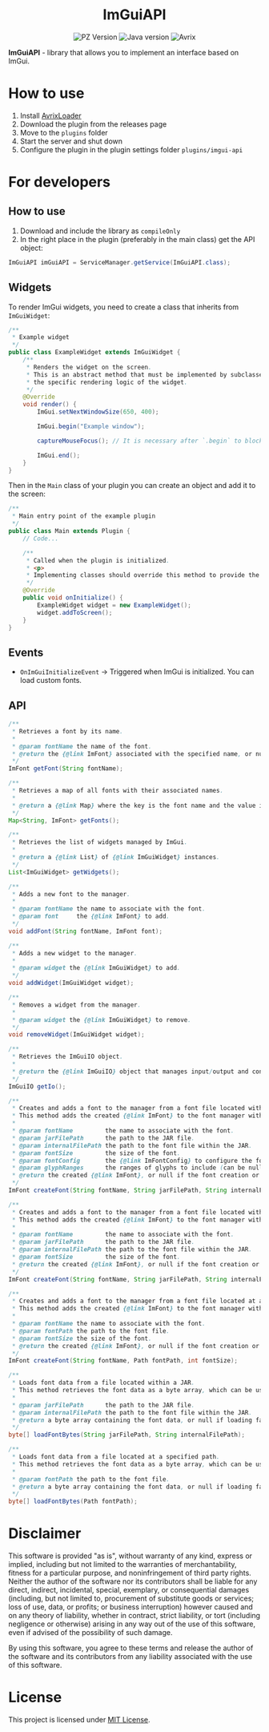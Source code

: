<div align="center">
    <h1>ImGuiAPI</h1>
</div>

<p align="center">
    <img alt="PZ Version" src="https://img.shields.io/badge/Project_Zomboid-41.78.16-blue">
    <img alt="Java version" src="https://img.shields.io/badge/Java-17-orange">
    <img alt="Avrix" src="https://img.shields.io/badge/AvrixLoader->=1.5.0-red">
</p>

**ImGuiAPI** - library that allows you to implement an interface based on ImGui.

# How to use

1) Install [AvrixLoader](https://github.com/Brov3r/Avrix)
2) Download the plugin from the releases page
2) Move to the `plugins` folder
3) Start the server and shut down
4) Configure the plugin in the plugin settings folder `plugins/imgui-api`

# For developers

## How to use

1) Download and include the library as `compileOnly`
2) In the right place in the plugin (preferably in the main class) get the API object:

```java
ImGuiAPI imGuiAPI = ServiceManager.getService(ImGuiAPI.class);
```

## Widgets

To render ImGui widgets, you need to create a class that inherits from `ImGuiWidget`:

```java
/**
 * Example widget
 */
public class ExampleWidget extends ImGuiWidget {
    /**
     * Renders the widget on the screen.
     * This is an abstract method that must be implemented by subclasses to define
     * the specific rendering logic of the widget.
     */
    @Override
    void render() {
        ImGui.setNextWindowSize(650, 400);

        ImGui.begin("Example window");

        captureMouseFocus(); // It is necessary after `.begin` to block clicks on standard game UI elements

        ImGui.end();
    }
}
```

Then in the `Main` class of your plugin you can create an object and add it to the screen:

```java
/**
 * Main entry point of the example plugin
 */
public class Main extends Plugin {
    // Code...

    /**
     * Called when the plugin is initialized.
     * <p>
     * Implementing classes should override this method to provide the initialization logic.
     */
    @Override
    public void onInitialize() {
        ExampleWidget widget = new ExampleWidget();
        widget.addToScreen();
    }
}
```

## Events

- `OnImGuiInitializeEvent` -> Triggered when ImGui is initialized. You can load custom fonts.

## API

```java
/**
 * Retrieves a font by its name.
 *
 * @param fontName the name of the font.
 * @return the {@link ImFont} associated with the specified name, or null if not found.
 */
ImFont getFont(String fontName);

/**
 * Retrieves a map of all fonts with their associated names.
 *
 * @return a {@link Map} where the key is the font name and the value is the {@link ImFont}.
 */
Map<String, ImFont> getFonts();

/**
 * Retrieves the list of widgets managed by ImGui.
 *
 * @return a {@link List} of {@link ImGuiWidget} instances.
 */
List<ImGuiWidget> getWidgets();

/**
 * Adds a new font to the manager.
 *
 * @param fontName the name to associate with the font.
 * @param font     the {@link ImFont} to add.
 */
void addFont(String fontName, ImFont font);

/**
 * Adds a new widget to the manager.
 *
 * @param widget the {@link ImGuiWidget} to add.
 */
void addWidget(ImGuiWidget widget);

/**
 * Removes a widget from the manager.
 *
 * @param widget the {@link ImGuiWidget} to remove.
 */
void removeWidget(ImGuiWidget widget);

/**
 * Retrieves the ImGuiIO object.
 *
 * @return the {@link ImGuiIO} object that manages input/output and configuration settings.
 */
ImGuiIO getIo();

/**
 * Creates and adds a font to the manager from a font file located within a JAR.
 * This method adds the created {@link ImFont} to the font manager with the specified name.
 *
 * @param fontName         the name to associate with the font.
 * @param jarFilePath      the path to the JAR file.
 * @param internalFilePath the path to the font file within the JAR.
 * @param fontSize         the size of the font.
 * @param fontConfig       the {@link ImFontConfig} to configure the font (can be null).
 * @param glyphRanges      the ranges of glyphs to include (can be null).
 * @return the created {@link ImFont}, or null if the font creation or addition failed.
 */
ImFont createFont(String fontName, String jarFilePath, String internalFilePath, int fontSize, ImFontConfig fontConfig, short[] glyphRanges);

/**
 * Creates and adds a font to the manager from a font file located within a JAR with default configuration.
 * This method adds the created {@link ImFont} to the font manager with the specified name.
 *
 * @param fontName         the name to associate with the font.
 * @param jarFilePath      the path to the JAR file.
 * @param internalFilePath the path to the font file within the JAR.
 * @param fontSize         the size of the font.
 * @return the created {@link ImFont}, or null if the font creation or addition failed.
 */
ImFont createFont(String fontName, String jarFilePath, String internalFilePath, int fontSize);

/**
 * Creates and adds a font to the manager from a font file located at a specified path.
 * This method adds the created {@link ImFont} to the font manager with the specified name.
 *
 * @param fontName the name to associate with the font.
 * @param fontPath the path to the font file.
 * @param fontSize the size of the font.
 * @return the created {@link ImFont}, or null if the font creation or addition failed.
 */
ImFont createFont(String fontName, Path fontPath, int fontSize);

/**
 * Loads font data from a file located within a JAR.
 * This method retrieves the font data as a byte array, which can be used for font creation.
 *
 * @param jarFilePath      the path to the JAR file.
 * @param internalFilePath the path to the font file within the JAR.
 * @return a byte array containing the font data, or null if loading failed.
 */
byte[] loadFontBytes(String jarFilePath, String internalFilePath);

/**
 * Loads font data from a file located at a specified path.
 * This method retrieves the font data as a byte array, which can be used for font creation.
 *
 * @param fontPath the path to the font file.
 * @return a byte array containing the font data, or null if loading failed.
 */
byte[] loadFontBytes(Path fontPath);
```

# Disclaimer

This software is provided "as is", without warranty of any kind, express or implied, including but not limited to the
warranties of merchantability, fitness for a particular purpose, and noninfringement of third party rights. Neither the
author of the software nor its contributors shall be liable for any direct, indirect, incidental, special, exemplary, or
consequential damages (including, but not limited to, procurement of substitute goods or services; loss of use, data, or
profits; or business interruption) however caused and on any theory of liability, whether in contract, strict liability,
or tort (including negligence or otherwise) arising in any way out of the use of this software, even if advised of the
possibility of such damage.

By using this software, you agree to these terms and release the author of the software and its contributors from any
liability associated with the use of this software.

# License

This project is licensed under [MIT License](./LICENSE).